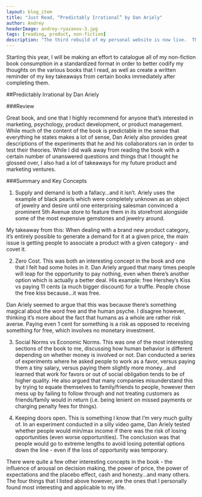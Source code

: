 ```yaml
---
layout: blog_item
title: "Just Read, “Predictably Irrational” by Dan Ariely"
author: Andrey
headerImage: andrey-ryazanov-3.jpg
tags: [reading, product, non-fiction]
description: "The third rebuild of my personal website is now live.  There's still work to be done, but it's good enough for a general release."
---
```


Starting this year, I will be making an effort to catalogue all of my non-fiction book consumption in a standardized format in order to better codify my thoughts on the various books that I read, as well as create a written reminder of my key takeaways from certain books immediately after completing them.

##Predictably Irrational by Dan Ariely

###Review

Great book, and one that I highly recommend for anyone that’s interested in marketing, psychology, product development, or product management.  While much of the content of the book is predictable in the sense that everything he states makes a lot of sense, Dan Ariely also provides great descriptions of the experiments that he and his collaborators ran in order to test their theories.  While I did walk away from reading the book with a certain number of unanswered questions and things that I thought he glossed over, I also had a lot of takeaways for my future product and marketing ventures.

###Summary and Key Concepts

1. Supply and demand is both a fallacy…and it isn’t.  Ariely uses the example of black pearls which were completely unknown as an object of jewelry and desire until one enterprising salesman convinced a prominent 5th Avenue store to feature them in its storefront alongside some of the most expensive gemstones and jewelry around.

My takeaway from this:  When dealing with a brand new product category, it’s entirely possible to generate a demand for it at a given price, the main issue is getting people to associate a product with a given category - and covet it.

2. Zero Cost.  This was both an interesting concept in the book and one that I felt had some holes in it.  Dan Ariely argued that many times people will leap for the opportunity to pay nothing, even when there’s another option which is actually a better deal.  His example:  free Hershey’s Kiss vs paying 11 cents (a much bigger discount) for a truffle.  People chose the free kiss because…it was free.

Dan Ariely seemed to argue that this was because there’s something magical about the word free and the human psyche.  I disagree however, thinking it’s more about the fact that humans as a whole are rather risk averse.  Paying even 1 cent for something is a risk as opposed to receiving something for free, which involves no monetary investment.

3. Social Norms vs Economic Norms.  This was one of the most interesting sections of the book to me, discussing how human behavior is different depending on whether money is involved or not.  Dan conducted a series of experiments where he asked people to work as a favor, versus paying them a tiny salary, versus paying them slightly more money…and learned that work for favors or out of social obligation tends to be of higher quality.  He also argued that many companies misunderstand this by trying to equate themselves to family/friends to people, however then mess up by failing to follow through and not treating customers as friends/family would in return (i.e. being lenient on missed payments or charging penalty fees for things).

4. Keeping doors open.  This is something I know that I’m very much guilty of.  In an experiment conducted in a silly video game, Dan Ariely tested whether people would min/max income if there was the risk of losing opportunities (even worse opportunities).  The conclusion was that people would go to extreme lengths to avoid losing potential options down the line - even if the loss of opportunity was temporary.

There were quite a few other interesting concepts in the book - the influence of arousal on decision making, the power of price, the power of expectations and the placebo effect, cash and honesty…and many others.  The four things that I listed above however, are the ones that I personally found most interesting and applicable to my life.
